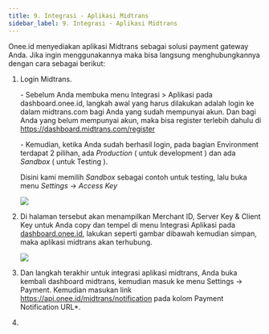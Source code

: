 ```yaml
---
title: 9. Integrasi - Aplikasi Midtrans
sidebar_label: 9. Integrasi - Aplikasi Midtrans
---
```

Onee.id menyediakan aplikasi Midtrans sebagai solusi payment gateway Anda. Jika ingin menggunakannya maka bisa langsung menghubungkannya dengan cara sebagai berikut: 

1. L﻿ogin Midtrans.

   \- S﻿ebelum Anda membuka menu Integrasi > Aplikasi pada dashboard.onee.id, langkah awal yang harus dilakukan adalah login ke dalam midtrans.com bagi Anda yang sudah mempunyai akun. Dan bagi Anda yang belum mempunyai akun, maka bisa register terlebih dahulu di <https://dashboard.midtrans.com/register>

   \-﻿ Kemudian, ketika Anda sudah berhasil login, pada bagian Environment terdapat 2 pilihan, ada *Production* ( untuk development ) dan ada *Sandbox* ( untuk Testing ). 

   D﻿isini kami m﻿emilih *Sandbox* sebagai contoh untuk testing, lalu buka menu *Settings* -> *Access Key*

   ![](/img/9.-integrasi-aplikasi-midtrans-sandbox-testing-.png)
2. Di halaman tersebut akan menampilkan Merchant ID, Server Key & Client Key untuk Anda copy dan tempel di menu Integrasi Aplikasi pada [dashboard.onee.id](dashboard.onee.id), lakukan seperti gambar dibawah kemudian simpan, maka aplikasi midtrans akan terhubung.

   ![](/img/9.1-integrasi-aplikasi.png)
3. D﻿an langkah terakhir untuk integrasi aplikasi midtrans, Anda buka kembali dashboard midtrans, kemudian masuk ke menu Settings -> Payment. ﻿Kemudian masukan link https://api.onee.id/midtrans/notification pada kolom Payment Notification URL*.
4.